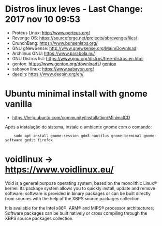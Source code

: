 # Distros linux leves - Last Change: 2017 nov 10 09:53

+ Proteus Linux: http://www.porteus.org/
+ Revenge OS: https://sourceforge.net/projects/obrevenge/files/
+ CrunchBang: https://www.bunsenlabs.org/
+ GNU gNewSense: http://www.gnewsense.org/Main/Download
+ Archlinux GNU: https://www.parabola.nu/
+ GNU Distros list: https://www.gnu.org/distros/free-distros.en.html
+ gentoo: https://www.gentoo.org/downloads/ [gentoo](gentoo.md)
+ sabayon linux: https://www.sabayon.org/
+ [deepin](deepin): https://www.deepin.org/en/

# Ubuntu minimal install with gnome vanilla
+ https://help.ubuntu.com/community/Installation/MinimalCD

Após a instalação do sistema, instale o ambiente gnome com o comando:

		sudo apt install gnome-session gdm3 nautilus gnome-terminal gnome-software gedit firefox

# voidlinux → https://www.voidlinux.eu/

Void is a general purpose operating system, based on the monolithic Linux®
kernel. Its package system allows you to quickly install, update and remove
software; software is provided in binary packages or can be built directly
from sources with the help of the XBPS source packages collection.

It is available for the Intel x86®, ARM® and MIPS® processor architectures;
Software packages can be built natively or cross compiling through the XBPS
source packages collection.
